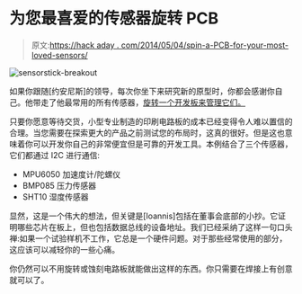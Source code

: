# 为您最喜爱的传感器旋转 PCB

> 原文:[https://hack aday . com/2014/05/04/spin-a-PCB-for-your-most-loved-sensors/](https://hackaday.com/2014/05/04/spin-a-pcb-for-your-most-beloved-sensors/)

![sensorstick-breakout](../Images/a8325a50f0c0fae3a4fb7d5104dcf98a.png)

如果你跟随[约安尼斯]的领导，每次你坐下来研究新的原型时，你都会感谢你自己。他带走了他最常用的所有传感器，[旋转一个开发板来管理它们。](http://embeddedday.com/projects/sensor-stick/)

只要你愿意等待交货，小型专业制造的印刷电路板的成本已经变得令人难以置信的合理。当您需要在探索更大的产品之前测试您的布局时，这真的很好。但是这也意味着你可以开发你自己的非常便宜但是可靠的开发工具。本例结合了三个传感器，它们都通过 I2C 进行通信:

*   MPU6050 加速度计/陀螺仪
*   BMP085 压力传感器
*   SHT10 湿度传感器

显然，这是一个伟大的想法，但关键是[Ioannis]包括在董事会底部的小抄。它证明哪些芯片在板上，但也包括数据总线的设备地址。我们已经采纳了这样一句口头禅:如果一个试验样机不工作，它总是一个硬件问题。对于那些经常使用的部分，这应该可以减轻你的一些心痛。

你仍然可以不用旋转或蚀刻电路板就能做出这样的东西。你只需要在焊接上有创意就可以了。